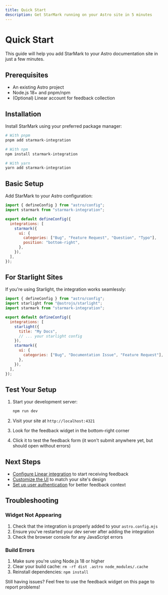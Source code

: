 ```yaml
---
title: Quick Start
description: Get StarMark running on your Astro site in 5 minutes
---
```


# Quick Start

This guide will help you add StarMark to your Astro documentation site in just a few minutes.

## Prerequisites

- An existing Astro project
- Node.js 18+ and pnpm/npm
- (Optional) Linear account for feedback collection

## Installation

Install StarMark using your preferred package manager:

```bash
# With pnpm
pnpm add starmark-integration

# With npm
npm install starmark-integration

# With yarn
yarn add starmark-integration
```

## Basic Setup

Add StarMark to your Astro configuration:

```js title="astro.config.mjs"
import { defineConfig } from "astro/config";
import starmark from "starmark-integration";

export default defineConfig({
  integrations: [
    starmark({
      ui: {
        categories: ["Bug", "Feature Request", "Question", "Typo"],
        position: "bottom-right",
      },
    }),
  ],
});
```

## For Starlight Sites

If you're using Starlight, the integration works seamlessly:

```js title="astro.config.mjs"
import { defineConfig } from "astro/config";
import starlight from "@astrojs/starlight";
import starmark from "starmark-integration";

export default defineConfig({
  integrations: [
    starlight({
      title: "My Docs",
      // ... your starlight config
    }),
    starmark({
      ui: {
        categories: ["Bug", "Documentation Issue", "Feature Request"],
      },
    }),
  ],
});
```

## Test Your Setup

1. Start your development server:

   ```bash
   npm run dev
   ```

2. Visit your site at `http://localhost:4321`

3. Look for the feedback widget in the bottom-right corner

4. Click it to test the feedback form (it won't submit anywhere yet, but should open without errors)

## Next Steps

- [Configure Linear integration](/configuration/linear/) to start receiving feedback
- [Customize the UI](/configuration/basic-setup/) to match your site's design
- [Set up user authentication](/configuration/auth0/) for better feedback context

## Troubleshooting

### Widget Not Appearing

1. Check that the integration is properly added to your `astro.config.mjs`
2. Ensure you've restarted your dev server after adding the integration
3. Check the browser console for any JavaScript errors

### Build Errors

1. Make sure you're using Node.js 18 or higher
2. Clear your build cache: `rm -rf dist .astro node_modules/.cache`
3. Reinstall dependencies: `npm install`

Still having issues? Feel free to use the feedback widget on this page to report problems!
